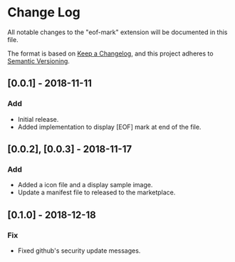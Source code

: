 # Change Log

All notable changes to the "eof-mark" extension will be documented in this file.

The format is based on [Keep a Changelog](https://keepachangelog.com/en/1.0.0/),
and this project adheres to [Semantic Versioning](https://semver.org/spec/v2.0.0.html).

## [0.0.1] - 2018-11-11

### Add

- Initial release.
- Added implementation to display [EOF] mark at end of the file.

## [0.0.2], [0.0.3] - 2018-11-17

### Add

- Added a icon file and a display sample image.
- Update a manifest file to released to the marketplace.

## [0.1.0] - 2018-12-18

### Fix

- Fixed github's security update messages.

